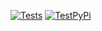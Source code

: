 [![Tests](https://github.com/TechnocultureResearch/MotorsManager-CLI/actions/workflows/python-package.yml/badge.svg?branch=dev)](https://github.com/TechnocultureResearch/MotorsManager-CLI/actions/workflows/python-package.yml)
[![TestPyPi](https://github.com/TechnocultureResearch/MotorsManager-CLI/actions/workflows/python-publish.yml/badge.svg)](https://github.com/TechnocultureResearch/MotorsManager-CLI/actions/workflows/python-publish.yml)
